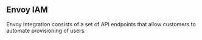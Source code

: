 ## Envoy IAM
Envoy Integration consists of a set of API endpoints that allow customers to automate provisioning of users.
